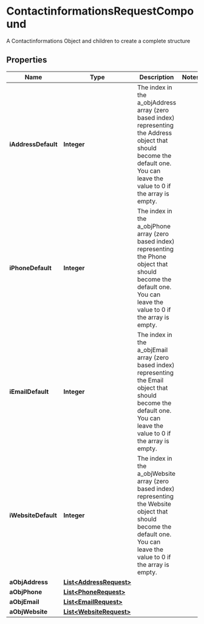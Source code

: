 

# ContactinformationsRequestCompound

A Contactinformations Object and children to create a complete structure

## Properties

| Name | Type | Description | Notes |
|------------ | ------------- | ------------- | -------------|
|**iAddressDefault** | **Integer** | The index in the a_objAddress array (zero based index) representing the Address object that should become the default one.  You can leave the value to 0 if the array is empty. |  |
|**iPhoneDefault** | **Integer** | The index in the a_objPhone array (zero based index) representing the Phone object that should become the default one.  You can leave the value to 0 if the array is empty. |  |
|**iEmailDefault** | **Integer** | The index in the a_objEmail array (zero based index) representing the Email object that should become the default one.  You can leave the value to 0 if the array is empty. |  |
|**iWebsiteDefault** | **Integer** | The index in the a_objWebsite array (zero based index) representing the Website object that should become the default one.  You can leave the value to 0 if the array is empty. |  |
|**aObjAddress** | [**List&lt;AddressRequest&gt;**](AddressRequest.md) |  |  |
|**aObjPhone** | [**List&lt;PhoneRequest&gt;**](PhoneRequest.md) |  |  |
|**aObjEmail** | [**List&lt;EmailRequest&gt;**](EmailRequest.md) |  |  |
|**aObjWebsite** | [**List&lt;WebsiteRequest&gt;**](WebsiteRequest.md) |  |  |



